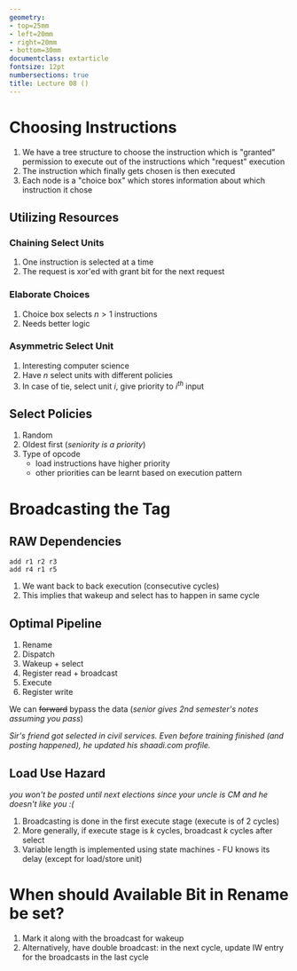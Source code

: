 ```yaml
---
geometry:
- top=25mm
- left=20mm
- right=20mm
- bottom=30mm
documentclass: extarticle
fontsize: 12pt
numbersections: true
title: Lecture 08 ()
--- 
```


# Choosing Instructions
1. We have a tree structure to choose the instruction which is "granted" permission to execute out of the instructions which "request" execution
1. The instruction which finally gets chosen is then executed
1. Each node is a "choice box" which stores information about which instruction it chose

## Utilizing Resources

### Chaining Select Units
1. One instruction is selected at a time
1. The request is xor'ed with grant bit for the next request

### Elaborate Choices
1. Choice box selects $n > 1$ instructions
1. Needs better logic

### Asymmetric Select Unit
1. Interesting computer science
1. Have $n$ select units with different policies
1. In case of tie, select unit $i$, give priority to $i^{th}$ input

## Select Policies
1. Random
1. Oldest first (*seniority is a priority*)
1. Type of opcode
    - load instructions have higher priority
    - other priorities can be learnt based on execution pattern


# Broadcasting the Tag

## RAW Dependencies
```
add r1 r2 r3
add r4 r1 r5
```
1. We want back to back execution (consecutive cycles)
1. This implies that wakeup and select has to happen in same cycle

## Optimal Pipeline
1. Rename
1. Dispatch
1. Wakeup + select
1. Register read + broadcast
1. Execute
1. Register write

We can ~~forward~~ bypass the data (*senior gives 2nd semester's notes assuming you pass*)

*Sir's friend got selected in civil services. Even before training finished (and posting happened), he updated his shaadi.com profile.*

## Load Use Hazard
*you won't be posted until next elections since your uncle is CM and he doesn't like you :(*

1. Broadcasting is done in the first execute stage (execute is of 2 cycles)
1. More generally, if execute stage is $k$ cycles, broadcast $k$ cycles after select
1. Variable length is implemented using state machines - FU knows its delay (except for load/store unit)

# When should Available Bit in Rename be set?
1. Mark it along with the broadcast for wakeup
1. Alternatively, have double broadcast: in the next cycle, update IW entry for the broadcasts in the last cycle
